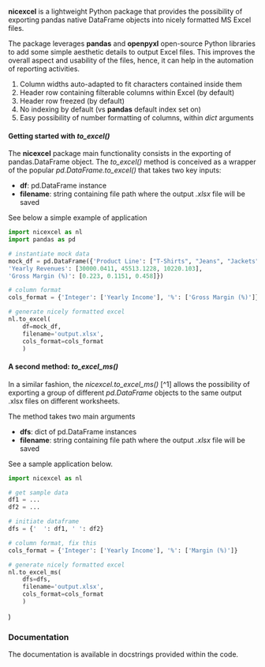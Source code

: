 
**nicexcel** is a lightweight Python package 
that provides the possibility of exporting pandas 
native DataFrame objects into nicely formatted MS Excel files.

The package leverages **pandas** and **openpyxl** open-source 
Python libraries to add some simple aesthetic details to output Excel files.
This improves the overall aspect and usability of the files, hence, it 
can help in the automation of reporting activities.

1. Column widths auto-adapted to fit characters contained inside them
2. Header row containing filterable columns within Excel (by default)
3. Header row freezed (by default)
4. No indexing by default (vs **pandas** default index set on)
5. Easy possibility of number formatting of columns, within *dict* 
arguments

#### Getting started with *to_excel()*

The **nicexcel** package main functionality consists in the exporting of 
pandas.DataFrame object. The *to_excel()* method is conceived as
a wrapper of the popular *pd.DataFrame.to_excel()* that takes two 
key inputs:
   * **df**: pd.DataFrame instance
   * **filename**: string containing file path where the output 
   *.xlsx* file will be saved
 
See below a simple example of application

```python
import nicexcel as nl
import pandas as pd

# instantiate mock data
mock_df = pd.DataFrame({'Product Line': ["T-Shirts", "Jeans", "Jackets"], 
'Yearly Revenues': [30000.0411, 45513.1228, 10220.103],
'Gross Margin (%)': [0.223, 0.1151, 0.458]})

# column format
cols_format = {'Integer': ['Yearly Income'], '%': ['Gross Margin (%)']}

# generate nicely formatted excel
nl.to_excel(
    df=mock_df,
    filename='output.xlsx',
    cols_format=cols_format
    )
``` 

[comment]: <> (TODO ADD IMAGE OF EXCEL RESULT)

#### A second method: *to_excel_ms()*

In a similar fashion, the *nicexcel.to_excel_ms()* [^1] allows the 
possibility of exporting a group of different *pd.DataFrame* 
objects to the same output .xlsx files on different worksheets.

The method takes two main arguments
   * **dfs**: dict of pd.DataFrame instances
   * **filename**: string containing file path where the output 
   *.xlsx* file will be saved
 
See a sample application below.

[comment]: <> ()

```python 
import nicexcel as nl

# get sample data
df1 = ...
df2 = ...

# initiate dataframe
dfs = {'  ': df1, ' ': df2}

# column format, fix this
cols_format = {'Integer': ['Yearly Income'], '%': ['Margin (%)']}

# generate nicely formatted excel
nl.to_excel_ms(
    dfs=dfs,
    filename='output.xlsx',
    cols_format=cols_format
    )
``` 
)

### Documentation
The documentation is available in docstrings provided within 
the code.

[comment]: <> (#### Constant parameters
Some common parameters ...)



[comment]: <> ([^1]: This is the first footnote.)
